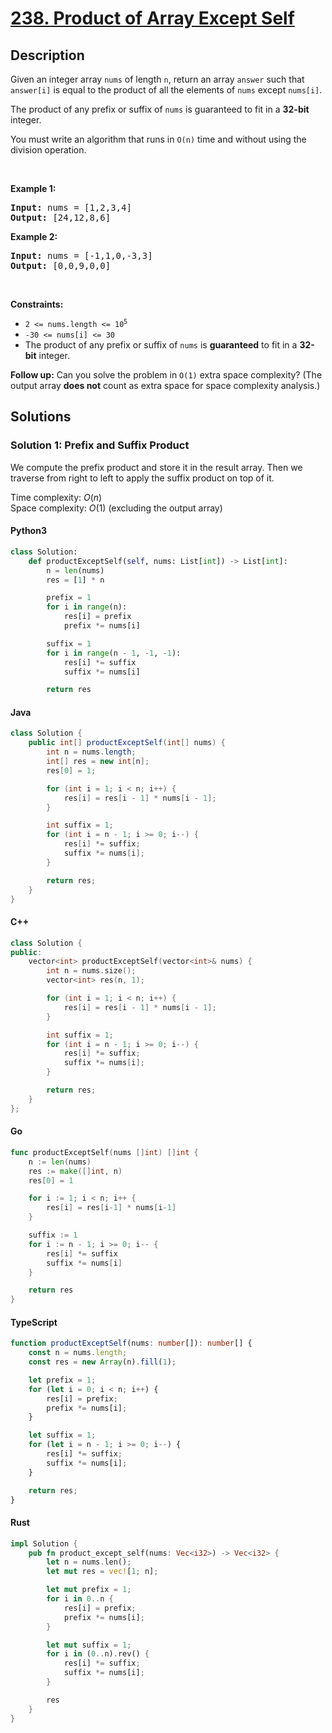 
<!-- problem:start -->

# [238. Product of Array Except Self](https://leetcode.com/problems/product-of-array-except-self)

## Description

<!-- description:start -->

<p>Given an integer array <code>nums</code> of length <code>n</code>, return an array <code>answer</code> such that <code>answer[i]</code> is equal to the product of all the elements of <code>nums</code> except <code>nums[i]</code>.</p>

<p>The product of any prefix or suffix of <code>nums</code> is guaranteed to fit in a <strong>32-bit</strong> integer.</p>

<p>You must write an algorithm that runs in <code>O(n)</code> time and without using the division operation.</p>

<p>&nbsp;</p>
<p><strong class="example">Example 1:</strong></p>

<pre>
<strong>Input:</strong> nums = [1,2,3,4]
<strong>Output:</strong> [24,12,8,6]
</pre>

<p><strong class="example">Example 2:</strong></p>

<pre>
<strong>Input:</strong> nums = [-1,1,0,-3,3]
<strong>Output:</strong> [0,0,9,0,0]
</pre>

<p>&nbsp;</p>
<p><strong>Constraints:</strong></p>

<ul>
	<li><code>2 &lt;= nums.length &lt;= 10<sup>5</sup></code></li>
	<li><code>-30 &lt;= nums[i] &lt;= 30</code></li>
	<li>The product of any prefix or suffix of <code>nums</code> is <strong>guaranteed</strong> to fit in a <strong>32-bit</strong> integer.</li>
</ul>

<p><strong>Follow up:</strong>&nbsp;Can you solve the problem in <code>O(1)</code> extra space complexity? (The output array <strong>does not</strong> count as extra space for space complexity analysis.)</p>

<!-- description:end -->

## Solutions

<!-- solution:start -->

### Solution 1: Prefix and Suffix Product

We compute the prefix product and store it in the result array. Then we traverse from right to left to apply the suffix product on top of it.

Time complexity: $O(n)$  
Space complexity: $O(1)$ (excluding the output array)

<!-- tabs:start -->

#### Python3

```python
class Solution:
    def productExceptSelf(self, nums: List[int]) -> List[int]:
        n = len(nums)
        res = [1] * n

        prefix = 1
        for i in range(n):
            res[i] = prefix
            prefix *= nums[i]

        suffix = 1
        for i in range(n - 1, -1, -1):
            res[i] *= suffix
            suffix *= nums[i]

        return res
```

#### Java

```java
class Solution {
    public int[] productExceptSelf(int[] nums) {
        int n = nums.length;
        int[] res = new int[n];
        res[0] = 1;

        for (int i = 1; i < n; i++) {
            res[i] = res[i - 1] * nums[i - 1];
        }

        int suffix = 1;
        for (int i = n - 1; i >= 0; i--) {
            res[i] *= suffix;
            suffix *= nums[i];
        }

        return res;
    }
}
```

#### C++

```cpp
class Solution {
public:
    vector<int> productExceptSelf(vector<int>& nums) {
        int n = nums.size();
        vector<int> res(n, 1);

        for (int i = 1; i < n; i++) {
            res[i] = res[i - 1] * nums[i - 1];
        }

        int suffix = 1;
        for (int i = n - 1; i >= 0; i--) {
            res[i] *= suffix;
            suffix *= nums[i];
        }

        return res;
    }
};
```

#### Go

```go
func productExceptSelf(nums []int) []int {
    n := len(nums)
    res := make([]int, n)
    res[0] = 1

    for i := 1; i < n; i++ {
        res[i] = res[i-1] * nums[i-1]
    }

    suffix := 1
    for i := n - 1; i >= 0; i-- {
        res[i] *= suffix
        suffix *= nums[i]
    }

    return res
}
```

#### TypeScript

```ts
function productExceptSelf(nums: number[]): number[] {
    const n = nums.length;
    const res = new Array(n).fill(1);

    let prefix = 1;
    for (let i = 0; i < n; i++) {
        res[i] = prefix;
        prefix *= nums[i];
    }

    let suffix = 1;
    for (let i = n - 1; i >= 0; i--) {
        res[i] *= suffix;
        suffix *= nums[i];
    }

    return res;
}
```

#### Rust

```rust
impl Solution {
    pub fn product_except_self(nums: Vec<i32>) -> Vec<i32> {
        let n = nums.len();
        let mut res = vec![1; n];

        let mut prefix = 1;
        for i in 0..n {
            res[i] = prefix;
            prefix *= nums[i];
        }

        let mut suffix = 1;
        for i in (0..n).rev() {
            res[i] *= suffix;
            suffix *= nums[i];
        }

        res
    }
}
```

<!-- tabs:end -->

<!-- solution:end -->

<!-- problem:end -->
